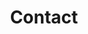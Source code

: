 ---
title: "Contact"
description : "Please follow us on the platforms."

office:
  title: "Contact US!"
  mobile: "(425)679-9081"
  email: "idyllicragdoll@gmail.com"
  instagram: "Instagram: idyllic_ragdoll"
  xiaohongshu: "小红书账号：Idyllic北美布偶猫舍"
  wechat: "wechat: idyllic_ragdoll"
  location : "Bay Area, CA"
  content : "Even though we are located in the Bay Area, we offer free delivery with a nanny to most major coastal cities including Los Angeles, San Francisco, Seattle, Portland, Boston, and New York. We can also deliver to other states for an additional cost."

draft: false
---